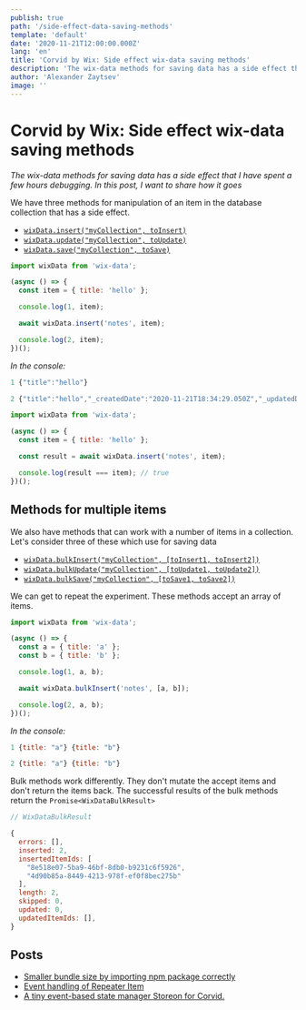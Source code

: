 ```yaml
---
publish: true
path: '/side-effect-data-saving-methods'
template: 'default'
date: '2020-11-21T12:00:00.000Z'
lang: 'en'
title: 'Corvid by Wix: Side effect wix-data saving methods'
description: 'The wix-data methods for saving data has a side effect that I have spent a few hours debugging. In this post, I want to share how it goes'
author: 'Alexander Zaytsev'
image: ''
---
```


# Corvid by Wix: Side effect wix-data saving methods

*The wix-data methods for saving data has a side effect that I have spent a few hours debugging. In this post, I want to share how it goes*

We have three methods for manipulation of an item in the database collection that has a side effect.

- [`wixData.insert("myCollection", toInsert)`](https://www.wix.com/corvid/reference/wix-data/insert)
- [`wixData.update("myCollection", toUpdate)`](https://www.wix.com/corvid/reference/wix-data/update)
- [`wixData.save("myCollection", toSave)`](https://www.wix.com/corvid/reference/wix-data/save)


```js
import wixData from 'wix-data';

(async () => {
  const item = { title: 'hello' };

  console.log(1, item);

  await wixData.insert('notes', item);

  console.log(2, item);
})();
```

*In the console:*

```js
1 {"title":"hello"}

2 {"title":"hello","_createdDate":"2020-11-21T18:34:29.050Z","_updatedDate":"2020-11-21T18:34:29.050Z","_id":"6e616318-ffdb-4954-9529-84c6a63f5393"}
```

```js
import wixData from 'wix-data';

(async () => {
  const item = { title: 'hello' };

  const result = await wixData.insert('notes', item);

  console.log(result === item); // true
})();
```

## Methods for multiple items

We also have methods that can work with a number of items in a collection. Let's consider three of these which use for saving data

- [`wixData.bulkInsert("myCollection", [toInsert1, toInsert2])`](https://www.wix.com/corvid/reference/wix-data/bulkinsert)
- [`wixData.bulkUpdate("myCollection", [toUpdate1, toUpdate2])`](https://www.wix.com/corvid/reference/wix-data/bulkupdate)
- [`wixData.bulkSave("myCollection", [toSave1, toSave2])`](https://www.wix.com/corvid/reference/wix-data/bulksave)

We can get to repeat the experiment. These methods accept an array of items.

```js
import wixData from 'wix-data';

(async () => {
  const a = { title: 'a' };
  const b = { title: 'b' };

  console.log(1, a, b);

  await wixData.bulkInsert('notes', [a, b]);

  console.log(2, a, b);
})();
```

*In the console:*

```js
1 {title: "a"} {title: "b"}

2 {title: "a"} {title: "b"}
```

Bulk methods work differently. They don't mutate the accept items and don't return the items back. The successful results of the bulk methods return the `Promise<WixDataBulkResult>`

```js
// WixDataBulkResult

{
  errors: [],
  inserted: 2,
  insertedItemIds: [
    "8e518e07-5ba9-46bf-8db0-b9231c6f5926",
    "4d90b85a-8449-4213-978f-ef0f8bec275b"
  ],
  length: 2,
  skipped: 0,
  updated: 0,
  updatedItemIds: [],
}
```

## Posts

- [Smaller bundle size by importing npm package correctly](/smaller-bundle-size-by-importing-npm-package-correctly/)
- [Event handling of Repeater Item](/event-handling-of-repeater-item/)
- [A tiny event-based state manager Storeon for Corvid.](/corvid-storeon/)
